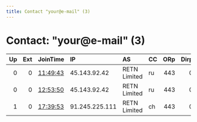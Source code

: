 ```yaml
---
title: Contact "your@e-mail" (3)
---
```


# Contact: "your@e-mail" (3)

|   Up |   Ext | JoinTime                                                                                              | IP             | AS           | CC   |   ORp |   Dirp | OS    | Version   | Nickname    |   eFamMembers |
|-----:|------:|:------------------------------------------------------------------------------------------------------|:---------------|:-------------|:-----|------:|-------:|:------|:----------|:------------|--------------:|
|    0 |     0 | [11:49:43](https://nusenu.github.io/OrNetStats/w/relay/1E565167DC3BBAE386EB7533B84D681FA006064A.html) | 45.143.92.42   | RETN Limited | ru   |   443 |      0 | Linux | 0.4.6.10  | myNiceRelay |             1 |
|    0 |     0 | [12:53:50](https://nusenu.github.io/OrNetStats/w/relay/B239B1E98EA7F7BE4FEEFABCEC72BB0D79D187F5.html) | 45.143.92.42   | RETN Limited | ru   |   443 |      0 | Linux | 0.4.5.10  | msNiceRelay |             1 |
|    1 |     0 | [17:39:53](https://nusenu.github.io/OrNetStats/w/relay/6AA4301A17D065F8EE0D1723E7D6D50C6EACA859.html) | 91.245.225.111 | RETN Limited | ch   |   443 |      0 | Linux | 0.4.6.10  | msRelay     |             1 |
